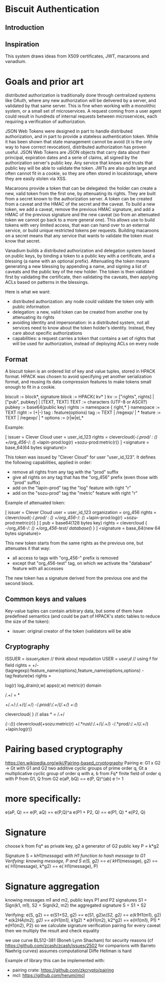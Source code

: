 # Biscuit Authentication

## Introduction

## Inspiration

This system draws ideas from X509 certificates,
JWT, macaroons and vanadium.

# Goals and prior art

distributed authorization is traditionally done through
centralized systems like OAuth, where any new authorization
will be delivered by a server, and validated by that same server.
This is fine when working with a monolithic system, or a small
set of microservices.
A request coming from a user agent could result in hundreds of
internal requests between microservices, each requiring a verification
of authorization.

JSON Web Tokens were designed in part to handle distributed authorization,
and in part to provide a stateless authentication token.
While it has been shown that state management cannot be avoid (it is
the only way to have correct revocation), distributed authorization
has proven useful. JSON Web Tokens are JSON objects that carry
data about their principal, expiration dates and a serie of claims,
all signed by the authorization server's public key. Any service that
knows and trusts that public key will be able to validate the token.
JWTs are also quite large and often cannot fit in a cookie, so they are
often stored in localstorage, where they are easily stolen via XSS.

Macaroons provide a token that can be delegated: the holder can
create a new, valid token from the first one, by attenuating its
rights. They are built from a secret known to the authorization server.
A token can be created from a caveat and the HMAC of the secret and the caveat.
To build a new token, we add a caveat, remove the previous HMAC signature,
and add a HMAC of the previous signature and the new caveat (so from
an attenuated token we cannot go back to a more general one).
This allows use to build tokens with very limited access, that wan can hand
over to an external service, or build unique restricted tokens per requests.
Building macaroons on a secret means that any service that wants to validate
the token must know that secret.

Vanadium builds a distributed authorization and delegation system
based on public keys, by binding a token to a public key with
a certificate, and a blessing (a name with an optional prefix).
Attenuating the token means generating a new blessing by appending
a name, and signing a list of caveats and the public key of the new
holder. The token is then validated first by validating the certificate,
then validating the caveats, then applying ACLs based on patterns
in the blessings.


Here is what we want:
- distributed authorization: any node could validate the token only with public information
- delegation: a new, valid token can be created from another one by attenuating its rights
- avoiding identity and impersonation: in a distributed system, not all services
need to know about the token holder's identity. Instead, they care about
specific authorizations
- capabilities: a request carries a token that contains a set of rights
that will be used for authorization, instead of deploying ACLs on every node

## Format

A biscuit token is an ordered list of key and value tuples, stored in HPACK
format. HPACK was chosen to avoid specifying yet another serialization format,
and reusing its data compression features to make tokens small enough to
fit in a cookie.

biscuit := block\*, signature
block := HPACK{ kv\* }
kv := ["rights", rights] | ["pub", pubkey] | [TEXT, TEXT]
TEXT := characters (UTF-8 or ASCII?)
pubkey := base64(public key)
rights := namespace { right,\* }
namespace := TEXT
right := (+|-) tag : feature(options)
tag := TEXT | /regexp/ | *
feature := TEXT | /regexp/ | *
options := (r|w|e),\*

Example:

[
issuer = Clever Cloud
user = user_id_123
rights = clevercloud{-/.*prod/ : *(*) +/org_456-*/: *(*)  +lapin-prod:log(r) +sozu-prod:metric(r)}
]
<signature = base_64(64 bytes signature)>

This token was issued by "Clever Cloud" for user "user_id_123".
It defines the following capabilities, applied in order:
- remove all rights from any tag with the "prod" suffix
- give all rights on any tag that has the "org_456" prefix (even those with "prod" suffix)
- add on the "lapin-prod" tag the "log" feature with right "r"
- add on the "sozu-prod" tag the "metric" feature with right "r"

Example of attenuated token:

[
issuer = Clever Cloud
user = user_id_123
organization = org_456
rights = clevercloud{-/.*prod/ : *(*) +/org_456-*/: *(*)  +lapin-prod:log(r) +sozu-prod:metric(r)}
]
[
pub = base64(128 bytes key)
rights = clevercloud { -/org_456-*/: *(*) +/org_456-test/ database(*) }
]
<signature = base_64(new 64 bytes signature)>

This new token starts from the same rights as the previous one, but attenuates it
that way:
- all access to tags with "org_456-" prefix is removed
- except that "org_456-test" tag, on which we activate the "database" feature with all accesses

The new token has a signature derived from the previous one and the second block.

## Common keys and values

Key-value tuples can contain arbitrary data, but some of them have predefined
semantics (and could be part of HPACK's static tables to reduce the size of
the token):
- issuer: original creator of the token (validators will be able 
## Cryptography

ISSUER = $issuer_token$
// think about repudation
USER = $user_id$ // using f for field
rights = +/-(tagregexp):feature_name(options),feature_name(options,options) -tag:feature(w)
rights = 

log(r)
log_drain(r,w)
apps(r,w)
metric(r)
domain

/.+/ = *

+/.+/:/.+/(/.+/) -/.*prod/:/.+/(/.+/)
+*:*(*)

clevercloud{  }
//
alias * = /.+/ 



*{-*:*(*)}
clevercloud{+sozu:metric(r) +/.*rust/:/.+/(/.+/) -/.*prod/:/.+/(/.+/) +lapin:log(r)}

# Pairing based cryptography

https://en.wikipedia.org/wiki/Pairing-based_cryptography
Pairing e: G1 x G2 -> Gt with G1 and G2 two additive cyclic groups of prime order q, Gt a multiplicative cyclic group of order q
with a, b from Fq* finite field of order q
with P from G1, Q from G2
e(aP, bQ) == e(P, Q)^(ab)
e != 1

# more specifically:
e(aP, Q) == e(P, aQ) == e(P,Q)^a
e(P1 + P2, Q) == e(P1, Q) * e(P2, Q)

# Signature
choose k from Fq* as private key, g2 a generator of G2
public key P = k*g2

Signature S = k*H1(message) with H1 function to hash message to G1
Verifying: knowing message, P and S
e(S, g2) == e( k*H1(message), g2)
              == e( H1(message), k*g2)
              == e( H1(message), P)

# Signature aggregation
knowing messages m1 and m2, public keys P1 and P2
signatures S1 = Sign(k1, m1), S2  = Sign(k2, m2)
the aggregated signature S = S1 + S2

Verifying:
e(S, g2) == e(S1+S2, g2)
              == e(S1, g2)*e(S2, g2)
              == e(k1*H1(m1), g2) * e(k2*HA(m2), g2)
              == e(H1(m1), k1*g2) * e(H1(m2), k2*g2)
              == e(H1(m1), P1) * e(H1(m2), P2)
so we calculate signature verification pairing for every caveat
then we multiply the result and check equality

we use curve BLS12-381 (Boneh Lynn Shacham) for security reasons
(cf https://github.com/zcash/zcash/issues/2502
for comparions with Barreto Naehrig curves)
assumes computational Diffe Hellman is hard

Example of library this can be implemented with:
- pairing crate: https://github.com/zkcrypto/pairing
- mcl: https://github.com/herumi/mcl
